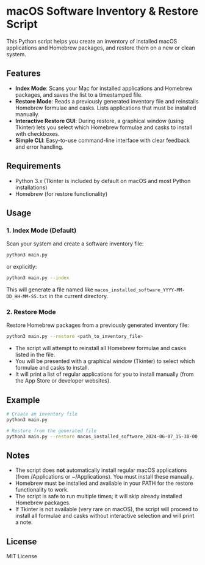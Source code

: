 # macOS Software Inventory & Restore Script

This Python script helps you create an inventory of installed macOS applications and Homebrew packages, and restore them on a new or clean system.

## Features

- **Index Mode**: Scans your Mac for installed applications and Homebrew packages, and saves the list to a timestamped file.
- **Restore Mode**: Reads a previously generated inventory file and reinstalls Homebrew formulae and casks. Lists applications that must be installed manually.
- **Interactive Restore GUI**: During restore, a graphical window (using Tkinter) lets you select which Homebrew formulae and casks to install with checkboxes.
- **Simple CLI**: Easy-to-use command-line interface with clear feedback and error handling.

## Requirements

- Python 3.x (Tkinter is included by default on macOS and most Python installations)
- Homebrew (for restore functionality)

## Usage

### 1. Index Mode (Default)

Scan your system and create a software inventory file:

```bash
python3 main.py
```

or explicitly:

```bash
python3 main.py --index
```

This will generate a file named like `macos_installed_software_YYYY-MM-DD_HH-MM-SS.txt` in the current directory.

### 2. Restore Mode

Restore Homebrew packages from a previously generated inventory file:

```bash
python3 main.py --restore <path_to_inventory_file>
```

- The script will attempt to reinstall all Homebrew formulae and casks listed in the file.
- You will be presented with a graphical window (Tkinter) to select which formulae and casks to install.
- It will print a list of regular applications for you to install manually (from the App Store or developer websites).

## Example

```bash
# Create an inventory file
python3 main.py

# Restore from the generated file
python3 main.py --restore macos_installed_software_2024-06-07_15-30-00.txt
```

## Notes

- The script does **not** automatically install regular macOS applications (from /Applications or ~/Applications). You must install these manually.
- Homebrew must be installed and available in your PATH for the restore functionality to work.
- The script is safe to run multiple times; it will skip already installed Homebrew packages.
- If Tkinter is not available (very rare on macOS), the script will proceed to install all formulae and casks without interactive selection and will print a note.

## License

MIT License 
